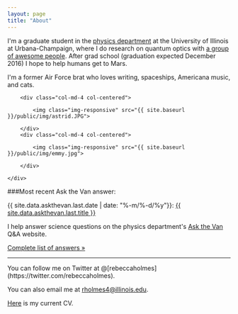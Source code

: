 ```yaml
---
layout: page
title: "About"
---
```


I'm a graduate student in the [physics department](http://physics.illinois.edu/) at the University of Illinois at Urbana-Champaign, where I do research on quantum optics with [a group of awesome people](http://research.physics.illinois.edu/QI/Photonics/). After grad school (graduation expected December 2016) I hope to help humans get to Mars.

I'm a former Air Force brat who loves writing, spaceships, Americana music, and cats.
<div class="about">
<div class="container">
	<div class="row row-centered">
	
		<div class="col-md-4 col-centered">

			<img class="img-responsive" src="{{ site.baseurl }}/public/img/astrid.JPG">

		</div>
		<div class="col-md-4 col-centered">

			<img class="img-responsive" src="{{ site.baseurl }}/public/img/emmy.jpg">

		</div>
		
	</div>
</div>
</div>

###Most recent Ask the Van answer:</h3>

{{ site.data.askthevan.last.date | date: "%-m/%-d/%y"}}: <a href="{{ site.data.askthevan.last.url }}">{{ site.data.askthevan.last.title }}</a>

I help answer science questions on the physics department's [Ask the Van](http://van.physics.illinois.edu/qa/) Q&A website.

<a href="{{ site.baseurl }}/askthevan">Complete list of answers &raquo;</a>

<hr>
You can follow me on Twitter at @[rebeccaholmes](https://twitter.com/rebeccaholmes).

You can also email me at [rholmes4@illinois.edu](mailto:rholmes4@illinois.edu).

<a href="{{ site.baseurl }}/public/pdf/webcv_6-15.pdf">Here</a> is my current CV.